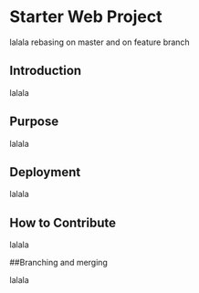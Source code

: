 # Starter Web Project

lalala
rebasing on master
and on feature branch

## Introduction

lalala

## Purpose

lalala

## Deployment

lalala

## How to Contribute

lalala

##Branching and merging

lalala